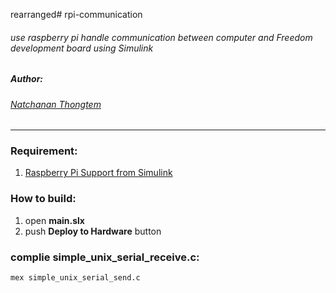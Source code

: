rearranged# rpi-communication

###### use raspberry pi handle communication between computer and Freedom development board using Simulink 

##### Author:
###### [Natchanan Thongtem](https://github.com/psychoAB)
___

### Requirement:
1. [Raspberry Pi Support from Simulink](https://www.mathworks.com/hardware-support/raspberry-pi-simulink.html)

### How to build:
1. open __main.slx__
2. push __Deploy to Hardware__ button

### complie simple_unix_serial_receive.c:
```bash
mex simple_unix_serial_send.c
```
